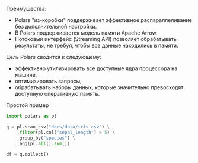 Преимущества:
- Polars "из-коробки" поддерживает эффективное распараллеливание без дополнительной настройки.
- В Polars поддерживается модель памяти Apache Arrow.
- Потоковый интерфейс (Streaming API) позволяет обрабатывать результаты, не требуя, чтобы все данные находились в памяти.

Цель Polars сводится к следующему:
- эффективно утилизировать все доступные ядра процессора на машине,
- оптимизировать запросы,
- обрабатывать наборы данных, которые значительно превосходят доступную оперативную память.

Простой пример
```python
import polars as pl

q = pl.scan_csv("docs/data/iris.csv") \
    .filter(pl.col("sepal_length") > 5) \
    .group_by("species") \
    .agg(pl.all().sum())
			   
df = q.collect()
```
